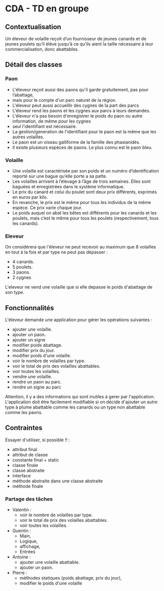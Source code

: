 # CDA - TD en groupe
## Contextualisation

Un éleveur de volaille reçoit d’un fournisseur de jeunes canards et de jeunes poulets
qu’il élève jusqu’à ce qu’ils aient la taille nécessaire à leur commercialisation, donc abattables.

## Détail des classes
### Paon
- L'éleveur reçoit aussi des paons qu'il garde gratuitement, pas pour l’abattage,
- mais pour le compte d'un parc naturel de la région.
- L'éleveur peut aussi accueillir des cygnes de la part des parcs
- L'éleveur rend les paons et les cygnes aux parcs à leurs demandes.
- L'éleveur n'a pas besoin d'enregistrer le poids du paon ou autre information, de même pour les cygnes
- seul l'identifiant est nécessaire.
- La gestion/generation de l'identifiant pour le paon est la même que les autres volailles.
- Le paon est un oiseau galliforme de la famille des phasianidés. 
- Il existe plusieurs espèces de paons. Le plus connu est le paon bleu.

### Volaille
- Une volaille est caractérisée par son poids et un numéro d’identification reporté
sur une bague qu’elle porte a sa patte.
- Les volailles arrivent à l’élevage à l’âge de trois semaines.
Elles sont baguées et enregistrées dans le système informatique.
- Le prix du canard et celui du poulet sont deux prix différents, exprimés en euros par kilo.
- En revanche, le prix est le même pour tous les individus de la même espèce.
Ce prix varie chaque jour.
- Le poids auquel on abat les bêtes est différents pour les canards et les poulets,
mais c’est le même pour tous les poulets (respectivement, tous les canards).

### Eleveur
On considérera que l'éleveur ne peut recevoir au maximum que 8 volailles en tout à la fois
et par type ne peut pas dépasser :
- 4 canards.
- 5 poulets.
- 3 paons.
- 2 cygnes

L'eleveur ne vend une volaille que si elle depasse le poids d'abattage de son type.

## Fonctionnalités 
L'éleveur demande une application pour gérer les opérations suivantes :
- ajouter une volaille.
- ajouter un paon.
- ajouter un signe
- modifier poids abattage.
- modifier prix du jour.
- modifier poids d'une volaille.
- voir le nombre de volailles par type.
- voir le total de prix des volailles abattables.
- voir toutes les volailles.
- vendre une volaille.
- rendre un paon au parc.
- rendre un signe au parc

Attention, il y a des informations qui sont inutiles à gerer par l'application.
L'application doit être facilement modifiable si on décide d'ajouter un autre type à plume abattable 
comme les canards ou un type non abattable comme les paons.

## Contraintes

Essayer d'utiliser, si possible !! :
- attribut final
- attribut de classe
- constante final + static
- classe finale
- classe abstraite
- interface
- méthode abstraite dans une classe abstraite
- méthode finale


### Partage des tâches
- Valentin :
  - voir le nombre de volailles par type.
  - voir le total de prix des volailles abattables.
  - voir toutes les volailles.
- Quentin : 
  - Main, 
  - Logique, 
  - affichage, 
  - Entrées
- Antoine : 
  - ajouter une volaille abattable.
  - ajouter un paon.
- Pierre : 
  - méthodes statiques (poids abattage, prix du jour), 
  - modifier le poids d'une volaille
